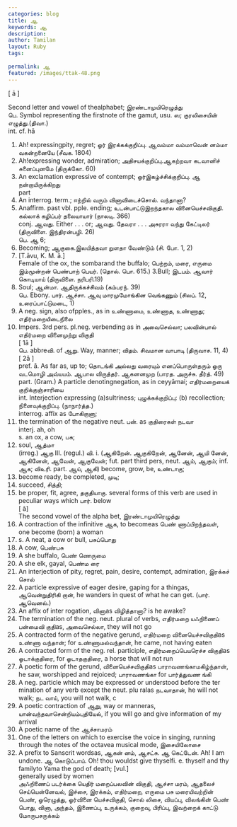 ```yaml
---
categories: blog
title: ஆ
keywords: ஆ
description: 
author: Tamilan
layout: Ruby
tags: 
 
permalink: ஆ
featured: /images/ttak-48.png
---
```

  
[ ā ]  
  
Second letter and vowel of thealphabet; இரண்டாமுயிரெழுத்து  
பெ. Symbol representing the firstnote of the gamut, usu. ஸ; குரலிசையின் எழுத்து.(திவா.)  
int. cf. hā  
1. Ah! expressingpity, regret; ஓர் இரக்கக்குறிப்பு. ஆவம்மா வம்மாவென் னம்மா வகன்றனையே (சீவக. 1804)  
2. Ah!expressing wonder, admiration; அதிசயக்குறிப்பு.ஆகற்றவா கடவானிச் சுனைப்புனமே (திருக்கோ. 60)  
3. An exclamation expressive of contempt; ஓர்இகழ்ச்சிக்குறிப்பு. ஆ நன்றாயிருக்கிறது  
part  
1. An interrog. term.; ஈற்றில் வரும் வினாவிடைச்சொல். வந்தானா?  
2. Anaffirm. past vbl. pple. ending; உடன்பாட்டுஇறந்தகால வினையெச்சவிகுதி. கல்லாக் கழிப்பர் தலையாயார் (நாலடி. 366)  
conj. ஆவது. Either . . . or; ஆவது. தேவரா . . . அசுரரா வந்து கேட்டிலர் (திருவிளை. இந்திரன்பழி. 26)  
பெ. ஆ 6;   
1. Becoming; ஆகுகை.இலயித்தவா றுளதா வேண்டும் (சி. போ. 1, 2)  
2. [T.āvu, K. M. ā.]  
Female of the ox, the sombarand the buffalo; பெற்றம், மரை, எருமை இம்மூன்றன் பெண்பாற் பெயர். (தொல். பொ. 615.) 3.Bull; இடபம். ஆவார் கொடியாய் (திருவிளை. நரிபரி.19)  
4. Soul; ஆன்மா. ஆதிருக்கச்சிவம் (கம்பரந். 39)  
பெ. Ebony. பார். ஆச்சா. ஆவு மாரமுமோங்கின வெங்கணும் (சிலப். 12, உரைப்பாட்டுமடை, 1)  
1. A neg. sign, also ofpples., as in உண்ணாமை, உண்ணாத, உண்ணாது; எதிர்மறையிடைநிலை  
2. Impers. 3rd pers. pl.neg. verbending as in அவைசெல்லா; பலவின்பால் எதிர்மறை வினைமுற்று விகுதி  
[ 1ā ]  
பெ. abbreவி. of ஆறு. Way, manner; விதம். சிவமான வாபாடி (திருவாச. 11, 4)  
[ 2ā ]  
pref. ā. As far as, up to; தொடங்கி அல்லது வரையும் எனப்பொருள்தரும் ஓரு வடமொழி அவ்யயம். ஆபால விருத்தர். ஆகனனமுற (பாரத. அருச்சு. தீர்த். 49)  
part. (Gram.) A particle denotingnegation, as in ceyyāmai; எதிர்மறையைக் குறிக்குஞ்சாரியை  
int. Interjection expressing (a)sultriness; புழுக்கக்குறிப்பு: (b) recollection; நினைவுக்குறிப்பு. (நாநார்த்த.)  
interrog. affix as போகிறானா;  
2. the termination of the negative neut. பன். as குதிரைகள் நடவா  
interj. ah, oh  
s. an ox, a cow, பசு;  
2. soul, ஆத்மா  
(irreg.) ஆகு III. (regul.) வி. i. (ஆகிறேன். ஆகுகிறேன், ஆனேன், ஆயி னேன், ஆகினேன், ஆவேன், ஆகுவேன்; fut. part third pers, neut. ஆம், ஆகும்; inf. ஆக; விஉரி. part. ஆய், ஆகி) become, grow, be, உண்டாகு;  
2. become ready, be completed, முடி;  
3. succeed, சித்தி;  
4. be proper, fit, agree, தகுதியாகு. several forms of this verb are used in peculiar ways which பார். below  
[ ā]  
The second vowel of the alpha bet, இரண்டாமுயிரெழுத்து  
2. A contraction of the infinitive ஆக, to becomeas பெண் ணாப்பிறந்தவள், one become (born) a woman  
3. s. A neat, a cow or bull, பசுப்பொது  
4. A cow, பெண்பசு  
5. A she buffalo, பெண் ணெருமை  
6. A she elk, gayal, பெண்ம ரை  
7. An interjection of pity, regret, pain, desire, contempt, admiration, இரக்கச் சொல்  
8. A particle expressive of eager desire, gaping for a thingas, ஆவென்றுதிரிகி றான், he wanders in quest of what he can get. (பார். ஆவெனல்.)  
9. An affix of inter rogation, வினாas விழித்தானா? is he awake?  
1. The termination of the neg. neut. plural of verbs, எதிர்மறை யஃறிணைப் பன்மைவி குதிas, அவைசெல்லா, they will not go  
11. A contracted form of the negative gerund, எதிர்மறை வினையெச்சவிகுதிas உண்ணா வந்தான்; for உண்ணாமல்வந்தான், he came, not having eaten  
12. A contracted form of the neg. rel. participle, எதிர்மறைப்பெயரெச்ச விகுதிas ஓடாக்குதிரை, for ஓடாதகுதிரை, a horse that will not run  
13. A poetic form of the gerund, வினையெச்சவிகுதிas பாராவணங்காமகிழ்ந்தான், he saw, worshipped and rejoiced; பாராவணங்கா for பார்த்துவண ங்கி  
14. A neg. particle which may be expressed or understood before the ter mination of any verb except the neut. plu ralas நடவாதான், he will not walk; நட வாய், you will not walk, c  
15. A poetic contraction of ஆறு, way or manneras, யான்வந்தவாசென்றியம்புதியேல், if you will go and give information of my arrival  
16. A poetic name of the ஆச்சாமரம்  
17. One of the letters on which to exercise the voice in singing, running through the notes of the octavea musical mode, இசையிலோசை  
18. A prefix to Sanscrit wordsas, ஆகன் னம், ஆசட்சு. ஆ கெட்டேன். Ah! I am undone. ஆ கொடுப்பாய். Oh! thou wouldst give thyselfi. e. thyself and thy familyto Yama the god of death; [vul.]  
generally used by women  
அஃறிணைப் படர்க்கை யெதிர் மறைப்பலவின் விகுதி, ஆச்சா மரம், ஆதலைச் செய்யென்னேவல், இச்சை, இரக்கம், எதிர்மறை, எருமை பசு மரையிவற்றின் பெண், ஓரெழுத்து, ஓர்வினை யெச்சவிகுதி, சொல் லிசை, வியப்பு, விலங்கின் பெண் பொது, வினா, அந்தம், இணைப்பு, உருக்கம், குறைவு, பிரிப்பு, இவற்றைக் காட்டு மோருபசருக்கம்